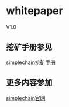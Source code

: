 # whitepaper
V1.0
## 挖矿手册参见
[simplechain挖矿手册](https://github.com/simplechain-org/whitepaper/blob/master/%E6%8C%96%E7%9F%BF%E6%89%8B%E5%86%8C/simplechain%E6%8C%96%E7%9F%BF%E6%89%8B%E5%86%8C.md "挖矿手册")

## 更多内容参加
[simplechain官网](https://www.simplechain.com/#/ "simplechain官网")

